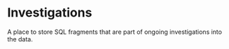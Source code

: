 # Investigations

A place to store SQL fragments that are part of ongoing investigations into the data.
